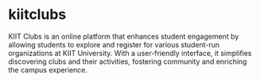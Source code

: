 # kiitclubs
KIIT Clubs is an online platform that enhances student engagement by allowing students to explore and register for various student-run organizations at KIIT University. With a user-friendly interface, it simplifies discovering clubs and their activities, fostering community and enriching the campus experience.
